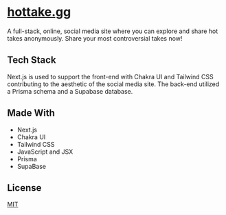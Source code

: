 # [hottake.gg](https://hottake.gg/)

A full-stack, online, social media site where you can explore and share hot takes anonymously. Share your most controversial takes now!

## Tech Stack

Next.js is used to support the front-end with Chakra UI and Tailwind CSS contributing to the aesthetic of the social media site. The back-end utilized a Prisma schema and a Supabase database. 

## Made With

- Next.js
- Chakra UI
- Tailwind CSS
- JavaScript and JSX
- Prisma
- SupaBase

## License

[MIT](https://choosealicense.com/licenses/mit/)
